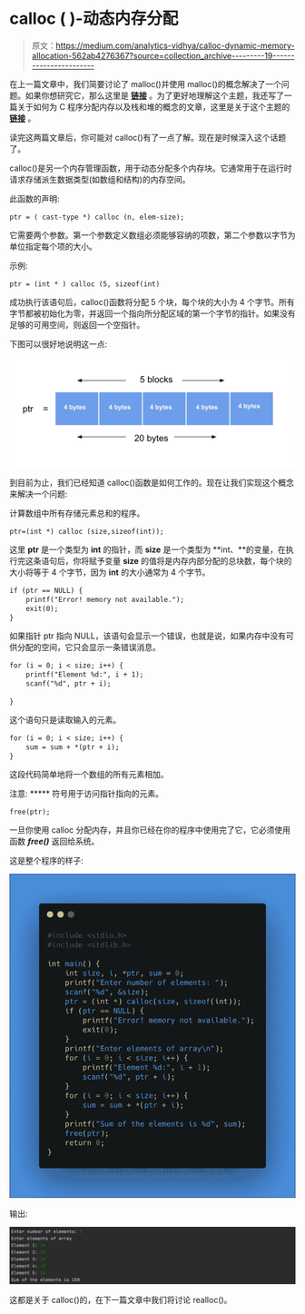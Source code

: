 # calloc ( )-动态内存分配

> 原文：<https://medium.com/analytics-vidhya/calloc-dynamic-memory-allocation-562ab4276367?source=collection_archive---------19----------------------->

在上一篇文章中，我们简要讨论了 malloc()并使用 malloc()的概念解决了一个问题。如果你想研究它，那么这里是 [**链接**](/@bindu.khadka.np/dynamic-memory-allocation-863d8e2e7e61) 。为了更好地理解这个主题，我还写了一篇关于如何为 C 程序分配内存以及栈和堆的概念的文章，这里是关于这个主题的 [**链接**](/@bindu.khadka.np/memory-allocation-in-c-f9bac69c70d4) 。

读完这两篇文章后，你可能对 calloc()有了一点了解。现在是时候深入这个话题了。

calloc()是另一个内存管理函数，用于动态分配多个内存块。它通常用于在运行时请求存储派生数据类型(如数组和结构)的内存空间。

此函数的声明:

```
ptr = ( cast-type *) calloc (n, elem-size);
```

它需要两个参数。第一个参数定义数组必须能够容纳的项数，第二个参数以字节为单位指定每个项的大小。

示例:

```
ptr = (int * ) calloc (5, sizeof(int)
```

成功执行该语句后，calloc()函数将分配 5 个块，每个块的大小为 4 个字节。所有字节都被初始化为零，并返回一个指向所分配区域的第一个字节的指针。如果没有足够的可用空间，则返回一个空指针。

下图可以很好地说明这一点:

![](img/a46b1fa5b494bb4a57c9ffb67ed47b0c.png)

到目前为止，我们已经知道 calloc()函数是如何工作的。现在让我们实现这个概念来解决一个问题:

计算数组中所有存储元素总和的程序。

```
ptr=(int *) calloc (size,sizeof(int));
```

这里 **ptr** 是一个类型为 **int** 的指针，而 **size** 是一个类型为 **int、**的变量，在执行完这条语句后，你将赋予变量 **size** 的值将是内存内部分配的总块数，每个块的大小将等于 4 个字节，因为 **int** 的大小通常为 4 个字节。

```
if (ptr == NULL) {
    printf("Error! memory not available.");
    exit(0);
}
```

如果指针 ptr 指向 NULL，该语句会显示一个错误，也就是说，如果内存中没有可供分配的空间，它只会显示一条错误消息。

```
for (i = 0; i < size; i++) {
    printf("Element %d:", i + 1);
    scanf("%d", ptr + i);

}
```

这个语句只是读取输入的元素。

```
for (i = 0; i < size; i++) {
    sum = sum + *(ptr + i);
}
```

这段代码简单地将一个数组的所有元素相加。

注意: ***** 符号用于访问指针指向的元素。

```
free(ptr);
```

一旦你使用 calloc 分配内存，并且你已经在你的程序中使用完了它，它必须使用函数 ***free()*** 返回给系统。

这是整个程序的样子:

![](img/bb3556c125f699e1a8af4d8391f6fdbe.png)

输出:

![](img/e026b239701ac1470e2c966c29480792.png)

这都是关于 calloc()的，在下一篇文章中我们将讨论 realloc()。